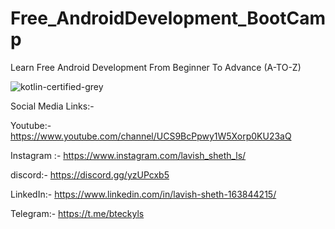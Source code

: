 # Free_AndroidDevelopment_BootCamp
Learn Free Android Development From Beginner To Advance (A-TO-Z) 


![kotlin-certified-grey](https://github.com/lavishsheth/Free_AndroidDevelopment_BootCamp/assets/109017996/b1a2990f-fd98-4742-ad65-4158755a4c5f)



Social Media Links:-

Youtube:- https://www.youtube.com/channel/UCS9BcPpwy1W5Xorp0KU23aQ

Instagram :- https://www.instagram.com/lavish_sheth_ls/

discord:- https://discord.gg/yzUPcxb5

LinkedIn:- https://www.linkedin.com/in/lavish-sheth-163844215/

Telegram:- https://t.me/bteckyls
